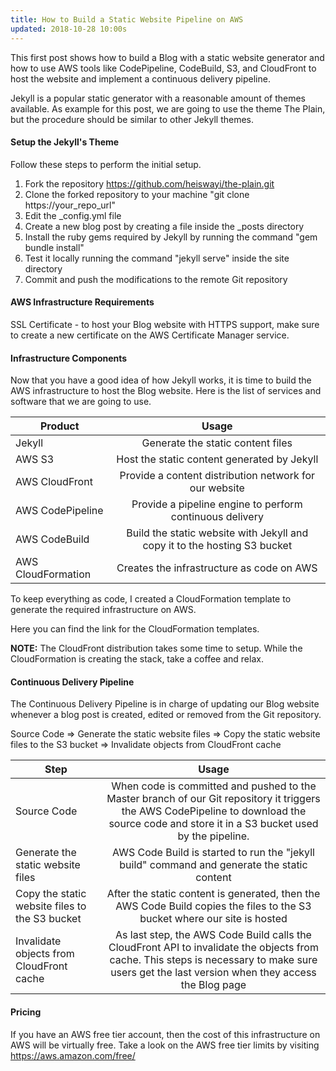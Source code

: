 ```yaml
---
title: How to Build a Static Website Pipeline on AWS
updated: 2018-10-28 10:00s
---
```


This first post shows how to build a Blog with a static website generator and how to use AWS tools like CodePipeline, CodeBuild, S3, and CloudFront to host the website and implement a continuous delivery pipeline.

Jekyll is a popular static generator with a reasonable amount of themes available. As example for this post, we are going to use the theme The Plain, but the procedure should be similar to other Jekyll themes.

#### Setup the Jekyll's Theme

Follow these steps to perform the initial setup.

1. Fork the repository https://github.com/heiswayi/the-plain.git
2. Clone the forked repository to your machine "git clone https://your_repo_url"
2. Edit the \_config.yml file
3. Create a new blog post by creating a file inside the \_posts directory
4. Install the ruby gems required by Jekyll by running the command "gem bundle install"
4. Test it locally running the command "jekyll serve" inside the site directory
5. Commit and push the modifications to the remote Git repository

#### AWS Infrastructure Requirements

SSL Certificate - to host your Blog website with HTTPS support, make sure to create a new certificate on the AWS Certificate Manager service.

#### Infrastructure Components

Now that you have a good idea of how Jekyll works, it is time to build the AWS infrastructure to host the Blog website. Here is the list of services and software that we are going to use.

| Product       | Usage           |
| ------------- |:-------------:|
| Jekyll     | Generate the static content files |
| AWS S3     | Host the static content generated by Jekyll |
| AWS CloudFront      | Provide a content distribution network for our website |
| AWS CodePipeline | Provide a pipeline engine to perform continuous delivery |
| AWS CodeBuild | Build the static website with Jekyll and copy it to the hosting S3 bucket |
| AWS CloudFormation | Creates the infrastructure as code on AWS |

To keep everything as code, I created a CloudFormation template to generate the required infrastructure on AWS.

Here you can find the link for the CloudFormation templates.

**NOTE:** The CloudFront distribution takes some time to setup. While the CloudFormation is creating the stack, take a coffee and relax.

#### Continuous Delivery Pipeline

The Continuous Delivery Pipeline is in charge of updating our Blog website whenever a blog post is created, edited or removed from the Git repository.

Source Code => Generate the static website files => Copy the static website files to the S3 bucket => Invalidate objects from CloudFront cache

| Step       | Usage           |
| ------------- |:-------------:|
| Source Code | When code is committed and pushed to the Master branch of our Git repository it triggers the AWS CodePipeline to download the source code and store it in a S3 bucket used by the pipeline. |
| Generate the static website files | AWS Code Build is started to run the "jekyll build" command and generate the static content |
| Copy the static website files to the S3 bucket | After the static content is generated, then the AWS Code Build copies the files to the S3 bucket where our site is hosted |
| Invalidate objects from CloudFront cache | As last step, the AWS Code Build calls the CloudFront API to invalidate the objects from cache. This steps is necessary to make sure users get the last version when they access the Blog page |

#### Pricing

If you have an AWS free tier account, then the cost of this infrastructure on AWS will be virtually free. Take a look on the AWS free tier limits by visiting https://aws.amazon.com/free/
